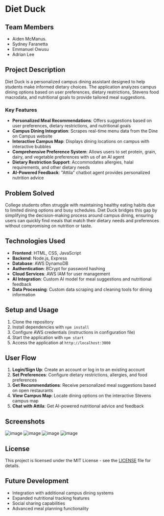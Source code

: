 # Diet Duck

## Team Members
- Aiden McManus.
- Sydney Faranetta
- Emmanuel Owusu
- Adrian Lee

## Project Description
Diet Duck is a personalized campus dining assistant designed to help students make informed dietary choices. The application analyzes campus dining options based on user preferences, dietary restrictions, Stevens food macrodata, and nutritional goals to provide tailored meal suggestions.

### Key Features
- **Personalized Meal Recommendations**: Offers suggestions based on user preferences, dietary restrictions, and nutritional goals
- **Campus Dining Integration**: Scrapes real-time menu data from the Dine on Campus website
- **Interactive Campus Map**: Displays dining locations on campus with interactive bubbles
- **Comprehensive Preference System**: Allows users to set protein, grain, dairy, and vegetable preferences with us of an AI agent
- **Dietary Restriction Support**: Accommodates allergies, halal requirements, and other dietary needs
- **AI-Powered Feedback**: "Attila" chatbot agent provides personalized nutrition advice

## Problem Solved
College students often struggle with maintaining healthy eating habits due to limited dining options and busy schedules. Diet Duck bridges this gap by simplifying the decision-making process around campus dining, ensuring users can quickly find meals that match their dietary needs and preferences without compromising on nutrition or taste.

## Technologies Used
- **Frontend**: HTML, CSS, JavaScript
- **Backend**: Node.js, Express
- **Database**: AWS DynamoDB
- **Authentication**: BCrypt for password hashing
- **Cloud Services**: AWS IAM for user management
- **AI Integration**: Custom AI model for meal suggestions and nutritional feedback
- **Data Processing**: Custom data scraping and cleaning tools for dining information

## Setup and Usage
1. Clone the repository
2. Install dependencies with `npm install`
3. Configure AWS credentials (instructions in configuration file)
4. Start the application with `npm start`
5. Access the application at `http://localhost:3000`

## User Flow
1. **Login/Sign Up**: Create an account or log in to an existing account
2. **Set Preferences**: Configure dietary restrictions, allergies, and food preferences
4. **Get Recommendations**: Receive personalized meal suggestions based on open restaurants
4. **View Campus Map**: Locate dining options on the interactive Stevens campus map
5. **Chat with Attila**: Get AI-powered nutritional advice and feedback

## Screenshots
![image](https://github.com/user-attachments/assets/ae5d1edc-cc41-4228-9636-9781e888c16a)
![image](https://github.com/user-attachments/assets/52a581c7-2182-42b2-871d-bc13d41fd61a)
![image](https://github.com/user-attachments/assets/1395d957-0005-4803-9126-62a58415e4d4)
![image](https://github.com/user-attachments/assets/cdc2f1f9-929b-4a15-891c-eaf1c2f4b51e)




## License
This project is licensed under the MIT License - see the [LICENSE](LICENSE) file for details.

## Future Development
- Integration with additional campus dining systems
- Expanded nutritional tracking features
- Social sharing capabilities
- Advanced meal planning functionality
